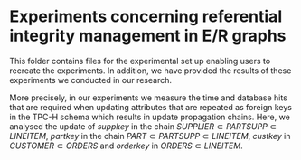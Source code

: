 # Experiments concerning referential integrity management in E/R graphs

This folder contains files for the experimental set up enabling users to recreate the experiments. In addition, we have provided the results of these experiments we conducted in our research.

More precisely, in our experiments we measure the time and database hits that are required when updating attributes that are repeated as foreign keys in the TPC-H schema which results in update propagation chains. Here, we analysed the update of $suppkey$ in the chain $SUPPLIER \subset PARTSUPP \subset LINEITEM$, $partkey$ in the chain $PART \subset PARTSUPP \subset LINEITEM$, $custkey$ in $CUSTOMER \subset ORDERS$ and $orderkey$ in $ORDERS \subset LINEITEM$.


